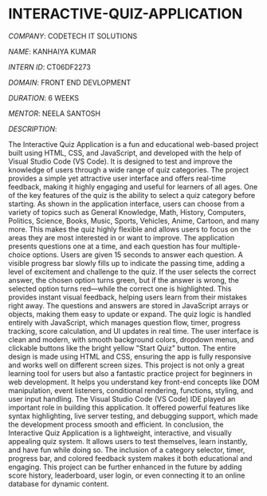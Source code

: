 # INTERACTIVE-QUIZ-APPLICATION

*COMPANY*: CODETECH IT SOLUTIONS

*NAME*: KANHAIYA KUMAR

*INTERN ID*: CT06DF2273

*DOMAIN*: FRONT END DEVLOPMENT

*DURATION*: 6 WEEKS

*MENTOR*: NEELA SANTOSH

*DESCRIPTION*: 

The Interactive Quiz Application is a fun and educational web-based project built using HTML, CSS, and JavaScript, and developed with the help of Visual Studio Code (VS Code). It is designed to test and improve the knowledge of users through a wide range of quiz categories. The project provides a simple yet attractive user interface and offers real-time feedback, making it highly engaging and useful for learners of all ages.
One of the key features of the quiz is the ability to select a quiz category before starting. As shown in the application interface, users can choose from a variety of topics such as General Knowledge, Math, History, Computers, Politics, Science, Books, Music, Sports, Vehicles, Anime, Cartoon, and many more. This makes the quiz highly flexible and allows users to focus on the areas they are most interested in or want to improve.
The application presents questions one at a time, and each question has four multiple-choice options. Users are given 15 seconds to answer each question. A visible progress bar slowly fills up to indicate the passing time, adding a level of excitement and challenge to the quiz. If the user selects the correct answer, the chosen option turns green, but if the answer is wrong, the selected option turns red—while the correct one is highlighted. This provides instant visual feedback, helping users learn from their mistakes right away.
The questions and answers are stored in JavaScript arrays or objects, making them easy to update or expand. The quiz logic is handled entirely with JavaScript, which manages question flow, timer, progress tracking, score calculation, and UI updates in real time.
The user interface is clean and modern, with smooth background colors, dropdown menus, and clickable buttons like the bright yellow "Start Quiz" button. The entire design is made using HTML and CSS, ensuring the app is fully responsive and works well on different screen sizes.
This project is not only a great learning tool for users but also a fantastic practice project for beginners in web development. It helps you understand key front-end concepts like DOM manipulation, event listeners, conditional rendering, functions, styling, and user input handling.
The Visual Studio Code (VS Code) IDE played an important role in building this application. It offered powerful features like syntax highlighting, live server testing, and debugging support, which made the development process smooth and efficient.
In conclusion, the Interactive Quiz Application is a lightweight, interactive, and visually appealing quiz system. It allows users to test themselves, learn instantly, and have fun while doing so. The inclusion of a category selector, timer, progress bar, and colored feedback system makes it both educational and engaging. This project can be further enhanced in the future by adding score history, leaderboard, user login, or even connecting it to an online database for dynamic content.
